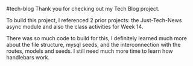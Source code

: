 #tech-blog
Thank you for checking out my Tech Blog project.

To build this project, I referenced 2 prior projects: the Just-Tech-News async module and also the class activities for Week 14.

There was so much code to build for this, I definitely learned much more about the file structure, mysql seeds, and the interconnection with the routes, models and seeds.  I still need much more time to learn how handlebars work.  

